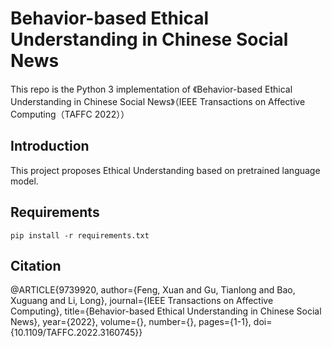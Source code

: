 # Behavior-based Ethical Understanding in Chinese Social News
This repo is the Python 3 implementation of 《Behavior-based Ethical Understanding in Chinese Social News》（IEEE Transactions on Affective Computing（TAFFC 2022））

## Introduction
This project proposes Ethical Understanding based on pretrained language model.

## Requirements
`pip install -r requirements.txt`

## Citation
@ARTICLE{9739920,  author={Feng, Xuan and Gu, Tianlong and Bao, Xuguang and Li, Long},  journal={IEEE Transactions on Affective Computing},   title={Behavior-based Ethical Understanding in Chinese Social News},   year={2022},  volume={},  number={},  pages={1-1},  doi={10.1109/TAFFC.2022.3160745}}
